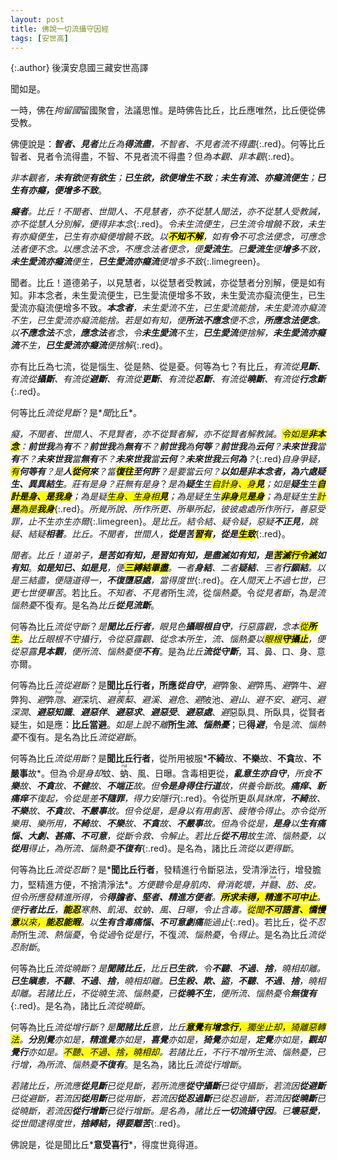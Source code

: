 ```yaml
---
layout: post
title: 佛說一切流攝守因經
tags: [安世高]
---
```


{:.author}
後漢安息國三藏安世高譯

聞如是。

一時，佛在*拘留國*留國聚會，法議思惟。是時佛告比丘，比丘應唯然，比丘便從佛受教。

佛便說是：*<b>智者、見者</b>比丘為<b><i>得</i>流盡</b>，不智者、不見者流不得盡*{:.red}。何等比丘智者、見者令流得盡，不智、不見者流不得盡？但*為<i>本觀</i>、<i>非本觀</i>*{:.red}。

*非本觀者，<b>未有<i>欲</i></b>便<b>有<i>欲</i>生</b>；<b>已生<i>欲</i>，<i>欲</i>便<i>增生</i>不致</b>；<b>未生<i>有流</i>、亦<i>癡流</i>便<i>生</i></b>；<b>已生<i>有</i>亦<i>癡</i>，便<i>增多</i>不致</b>*。

*<b>癡者</b>。比丘！不聞者、世間人、不見慧者，亦不從慧人聞法，亦不從慧人受教誡，亦不從慧人分別解，便得<i>非本念</i>*{:.red}。*令<i>未生流</i>便<i>生</i>，<i>已生流</i>令<i>增饒</i>不致，<i>未生有</i>亦<i>癡</i>便<i>生</i>，<i>已生有</i>亦<i>癡</i>便<i>增饒</i>不致*。*以<mark><b>不知不解</b></mark>，如有<i><b>令</b></i><i>不可念法</i>便<i>念</i>，可<i>應念法</i>者便<i>不念</i>。以<i>應念法</i>不念，<i>不應念法</i>者便<i>念</i>，便<b><i>愛流</i>生</b>。已<b><i>愛流</i>生</b>便<b>增多</b>不致，<b>未生<i>愛流</i>亦<i>癡流</i></b>便<i>生</i>，<b>已生<i>愛流</i>亦<i>癡流</i></b>便<i>增多</i>不致*{:.limegreen}。

聞者。比丘！道德弟子，以見慧者，以從慧者受教誡，亦從慧者分別解，便是如有知。非本念者，未生愛流便生，已生愛流便增多不致，未生愛流亦癡流便生，已生愛流亦癡流便增多不致。*<b><i>本念</i>者</b>，未生<i>愛流</i>不生，已生<i>愛流</i>能<i>捨</i>，未生<i>愛流</i>亦<i>癡流</i>不生，已生<i>愛流</i>亦<i>癡流</i>能<i>捨</i>。若是如有知，便<b>所法<i>不應念</i></b>便<i>不念</i>，<b>所<i>應念法</i>便<i>念</i></b>。以<b>不應念法</b>不念，<b><i>應念法</i></b>者<i>念</i>，令<b>未生<i>愛流</i></b>不生，<b>已生<i>愛流</i></b>便<i>捨解</i>，<b>未生<i>愛流</i>亦<i>癡流</i></b>不生，<b>已生<i>愛流</i>亦<i>癡流</i></b>便<i>捨解</i>*{:.red}。

亦有比丘為七流，從是惱生、從是熱、從是憂。何等為七？有比丘，*有<i>流</i>從<b><i>見</i>斷</b>、有<i>流</i>從<b><i>攝</i>斷</b>、有<i>流</i>從<b><i>避</i>斷</b>、有<i>流</i>從<b><i>更</i>斷</b>、有<i>流</i>從<b><i>忍</i>斷</b>、有<i>流</i>從<b><i>曉</i>斷</b>、有<i>流</i>從<b><i>行念</i>斷</b>*{:.red}。

何等比丘*流從見斷*？是*<i>聞</i>比丘*。

*癡，不聞者、世間人、不見賢者，亦不從賢者解，亦不從賢者解教誡。<mark>令如是<b>非本念</b></mark>：<b>前世<i>我</i></b>為<b>有</b>不？<b>前世<i>我</i></b>為<b>無有</b>不？<b>前世<i>我</i></b>為<b><i>何等</i></b>？<b>前世<i>我</i></b>為<b>云何</b>？<b>未來世<i>我</i></b>當<b>有</b>不？<b>未來世<i>我</i></b>當<b>無有</b>不？<b>未來世<i>我</i></b>當<b>云何</b>？<b>未來世<i>我</i></b>云<b>何為</b>？*{:.red}*自身<dfn title="计校迷惑。">爭疑</dfn>，<mark>有</mark><b>何等<i>有</i></b>？是<b><i>人</i><mark>從何</mark><i>來</i></b>？當<b><mark>復往</mark>至<i>何許</i></b>？是<i>要</i>當云何？<b>以如是<i>非本念</i>者，為六處<i>疑</i>生、異異<i>結</i>生</b>。<dfn title="有严正的议论，正经话之意。">莊</dfn>有是身？莊無有是身*？*是為<b>疑生</b><i>生</i><mark>自計身、身<b><i>見</i></b></mark>；如是<b>疑生</b><i>生</i><mark><b>自計<i>是身</i>、<i>是我身</i></b></mark>；為是<i>疑</i><mark>生<i>身</i>、生<i>身相</i><b>見</b></mark>；為是疑生<i>生</i><mark><i><b>非身</b></i>見<i><b>是身</b></i></mark>；為是疑生<i>生</i><mark>計<i><b>是</b></i>為是<i><b>我身</b></i></mark>*{:.red}。*所<i>覺</i>所<i>說</i>、所<i>作</i>所<i>更</i>、所<i>舉</i>所<i>起</i>，彼彼處處所<i>作</i>所<i>行</i>，善惡受罪，止不生亦生亦爾*{:.limegreen}。*是比丘。<i>結</i>令<i>結</i>、<i>疑</i>令<i>疑</i>，<i>惡疑</i><b>不正見</b>，<i>跳疑</i>、<i>結疑</i><b>相著</b>。比丘。不聞者，世間人，<b>從是苦<mark>習<i>有</i></mark>，從<i>是</i><mark>生致</mark></b>*{:.red}。

*聞者。比丘！道弟子，<b>是<i>苦</i>如有知，是<i>習</i>如有知，是<i>盡滅</i>如有知，是<mark><i>苦</i>滅<i>行</i>令滅</mark>如有知</b>*。*<b>如是知已、如是見</b>，便<mark><b><dfn title="身見结、戒禁取结、疑结。">三縛結</dfn>畢盡</b></mark>。一者<b><i>身</i>結</b>、二者<b><i>疑</i>結</b>、三者<b><i>行願</i>結</b>。以是三結盡，便隨道得一，<b>不復墮惡處</b>，當得度世*{:.red}。*在人間天上不過七世，已更七世便畢苦*。若比丘。*不知者、不見者*所生*流*，從*惱熱憂*。令*從見者斷*，為*是流惱熱憂*不復*有*。是名為*比丘<b>從見流斷</b>*。

何等為比丘*流從守斷*？*是<b>聞比丘行者</b>，<i>眼</i>見<i>色</i><b>攝<i>眼根</i>自守</b>，行惡露觀，<i>念</i>本<mark>從<i><b>所</b></i>生</mark>。比丘眼根不守攝行，令從惡露觀、從念本所生，<i>流</i>、<i>惱熱憂</i>以<mark><i>眼根</i><b>守攝止</b></mark>，便從惡露<b>見<i>本觀</i></b>，便所<i>流</i>、<i>惱熱憂</i>便<b>不有</b>*。是為*比丘<b>流從守斷</b>*，耳、鼻、口、身、意亦爾。

何等為比丘*流從避斷*？是<b>聞比丘行者，所應*從<i>自守</i>*</b>，*避*弊象、*避*弊馬、*避*弊牛、*避*弊狗、*避*弊<dfn title="古称蝮蛇一类的毒蛇。亦泛指小蛇。"><ruby>虺<rt>huǐ</rt></ruby></dfn>、*避*深坑、*避*<dfn title="一年生草本植物，果皮有尖刺。"><ruby>蒺<rt>jí</rt>䔧<rt>lí</rt></ruby></dfn>、*避*<i>溪</i>、*避*<i>危</i>、*避*陂池、*避*<i>山</i>、*避*<i>不安</i>、*避*河、*避*<i>深㵎</i>、<b>*避*<i>惡知識</i></b>、<b>*避*<i>惡伴</i></b>、<b>*避*<i>惡求</i></b>、<b>*避*<i>惡受</i></b>、<b>*避*<i>惡處</i></b>、*避*惡臥具、所臥具，從賢者疑生，如是應：<b>比丘當避</b>。*如是上說不離*<b>所生<i>流</i>、<i>惱熱憂</i></b>；已<b>得<i>避</i></b>，令是<i>流</i>、<i>惱熱憂</i>不復有。是名為比丘*流從避斷*。

何等為比丘*流從用斷*？是<b>聞比丘行者</b>，從所用被服*<b>不綺</b>故、<b>不樂</b>故、<b>不貪</b>故、<b>不嚴事</b>故*。但為*令是身*<dfn title="拒绝，遮挡，除去。">却</dfn>蚊、<ruby>蚋<rt>ruì</rt></ruby>、風、日曝。含毒相更從，*<b><i>亂意</i>生亦<i>自守</i></b>*，*所食<b>不樂</b>故、<b>不貪</b>故、<b>不健</b>故、<b>不端正</b>故。但<b>令<i>是身</i>得住<i>行道</i></b>故，供養令斷故*。*<b>痛痒、新痛痒</b>不<i>復起</i>，令從是差<b>不隨罪</b>，得力安隱行*{:.red}。令從所更*臥具牀席，<b>不綺</b>故、<b>不樂</b>故、<b>不貪</b>故、<b>不嚴事</b>故。但令從是，是身以有用劇苦、疲惓令得止*。*亦令從所樂用、樂所用，<b>不綺</b>故、<b>不樂</b>故、<b>不貪</b>故、<b>不嚴事</b>故。但為令從是，<b>是身</b>以<b>生有痛惱、大劇、甚痛、不可意</b>，從斷令救、令解止*。*若比丘<b>從<i>不用</i></b>故生流、惱熱憂，以<b>從用</b>得止，為所流、惱熱憂<b>不復有</b>*{:.red}。是名為，諸比丘*流從以更得斷*。

何等為比丘*流從忍斷*？是*<b>聞比丘行者</b>，發精進行令斷惡法，受清淨法行，增發膽力，堅精進方便，不捨清淨法*。*方便聽令是身肌肉、骨消乾壞，并<ruby>髓<rt>suǐ</rt></ruby>、肪、皮。但令所應發精進所得，令<b>得膽者、堅者、精進方便者</b>。<mark><b>所求未得，精進不可中止</b></mark>。便<b>行者比丘</b>，<mark><b>能<i>忍</i></b></mark>寒熱、飢渴、蚊蚋、風、日曝，令止<i>含毒</i>。<mark>從聞<b>不可語言、憍慢意</b>以來，<b>能<i>忍</i>能<dfn title="从容。"><i>暇</i></dfn></b></mark>。以<b>生有含毒痛惱、不可意劇痛</b>能<i>過止</i>*{:.red}。若比丘，從*不忍耐*所生*流、熱惱憂*，令*從過*令*從是行*，不復*流、惱熱憂*，令*得止*。是名為比丘*流從忍耐斷*。

何等為比丘*流從曉斷*？*是<b><i>聞</i>諸比丘</b>，比丘<b>已生欲</b>，令<b>不聽</b>、<b>不過</b>、<b>捨</b>，曉<i>相</i>却離。<b>已生瞋恚</b>，<b>不聽</b>、<b>不過</b>、<b>捨</b>，曉<i>相</i>却離。<b>已生殺、欺、盜</b>，<b>不聽</b>、<b>不過</b>、<b>捨</b>，曉<i>相</i>却離。若諸比丘，不從曉生流、惱熱憂，已<b>從曉不生</b>，便所流、惱熱憂令<b>無復有</b>*{:.red}。是名為，諸比丘*流從曉斷*。

何等為比丘*流從增行斷*？*是<b>聞諸比丘</b><i>意</i>，比丘<mark><b>意覺</b>有<b>增念行</b>，獨坐止却，猗離惡轉法</mark>。<b>分別覺</b>亦如是，<b>精進覺</b>亦如是，<b>喜覺</b>亦如是，<b>猗覺</b>亦如是，<b>定覺</b>亦如是，<b>觀却覺行</b>亦如是。<mark>不聽、不過、捨，曉相却</mark>。若諸比丘，不行不增所生流、惱熱憂，已行增，為所流、惱熱憂<b>不復有</b>*。是名為，諸比丘*流從行增斷*。

*若諸比丘，所流應<b>從<i>見</i>斷</b>已從見斷，若所流應<b>從<i>守攝</i>斷</b>已從守攝斷，若流因<b>從<i>避</i>斷</b>已從避斷，若流因<b>從<i>用</i>斷</b>已從用斷，若流因<b>從<i>忍過</i>斷</b>已從忍過斷，若流因<b>從<i>曉</i>斷</b>已從曉斷，若流因<b>從<i>行增</i>斷</b>已從行增斷。是名為，諸比丘<b>一切流攝守因</b>。已<b>壞惡愛</b>，從世間逮得度世，<b>捨縛結，得要離苦</b>*{:.red}。

佛說是，從是聞比丘*<b>意受喜行</b>*，得度世竟得道。
